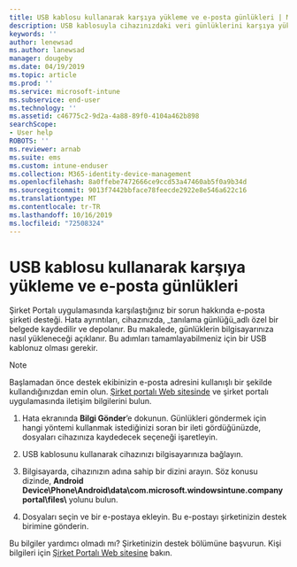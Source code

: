 ```yaml
---
title: USB kablosu kullanarak karşıya yükleme ve e-posta günlükleri | Microsoft Docs
description: USB kablosuyla cihazınızdaki veri günlüklerini karşıya yükleme
keywords: ''
author: lenewsad
ms.author: lanewsad
manager: dougeby
ms.date: 04/19/2019
ms.topic: article
ms.prod: ''
ms.service: microsoft-intune
ms.subservice: end-user
ms.technology: ''
ms.assetid: c46775c2-9d2a-4a88-89f0-4104a462b898
searchScope:
- User help
ROBOTS: ''
ms.reviewer: arnab
ms.suite: ems
ms.custom: intune-enduser
ms.collection: M365-identity-device-management
ms.openlocfilehash: 8a0ffebe7472666ce9ccd53a47460ab5f0a9b34d
ms.sourcegitcommit: 9013f7442bbface78feecde2922e8e546a622c16
ms.translationtype: MT
ms.contentlocale: tr-TR
ms.lasthandoff: 10/16/2019
ms.locfileid: "72508324"
---
```

# <a name="upload-and-email-logs-using-a-usb-cable"></a>USB kablosu kullanarak karşıya yükleme ve e-posta günlükleri

Şirket Portalı uygulamasında karşılaştığınız bir sorun hakkında e-posta şirketi desteği. Hata ayrıntıları, cihazınızda, _tanılama günlüğü_adlı özel bir belgede kaydedilir ve depolanır. Bu makalede, günlüklerin bilgisayarınıza nasıl yükleneceği açıklanır. Bu adımları tamamlayabilmeniz için bir USB kablonuz olması gerekir.   

> [!Note]
> Başlamadan önce destek ekibinizin e-posta adresini kullanışlı bir şekilde kullandığınızdan emin olun. [Şirket portalı Web sitesinde](https://go.microsoft.com/fwlink/?linkid=2010980) ve şirket portalı uygulamasında iletişim bilgilerini bulun. 

1. Hata ekranında **Bilgi Gönder**’e dokunun. Günlükleri göndermek için hangi yöntemi kullanmak istediğinizi soran bir ileti gördüğünüzde, dosyaları cihazınıza kaydedecek seçeneği işaretleyin.  

2. USB kablosunu kullanarak cihazınızı bilgisayarınıza bağlayın. 

3. Bilgisayarda, cihazınızın adına sahip bir dizini arayın. Söz konusu dizinde, <strong>Android Device\Phone\Android\data\com.microsoft.windowsintune.companyportal\files\\</strong> yolunu bulun.

4. Dosyaları seçin ve bir e-postaya ekleyin. Bu e-postayı şirketinizin destek birimine gönderin.

Bu bilgiler yardımcı olmadı mı? Şirketinizin destek bölümüne başvurun. Kişi bilgileri için [Şirket Portalı Web sitesine](https://go.microsoft.com/fwlink/?linkid=2010980) bakın.
